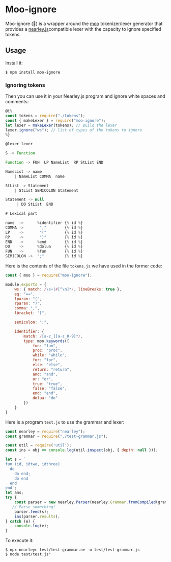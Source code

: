# Moo-ignore

Moo-ignore (🐄) is a wrapper around the [moo](https://www.npmjs.com/package/moo) tokenizer/lexer generator that provides a [nearley.js](https://github.com/hardmath123/nearley)compatible lexer with the capacity to ignore specified tokens.


## Usage

Install it: 

```
$ npm install moo-ignore
``` 

### Ignoring tokens

Then you can use it in your Nearley.js program and ignore white spaces and comments:


```js
@{%
const tokens = require("./tokens");
const { makeLexer } = require("moo-ignore");
let lexer = makeLexer(tokens); // Build the lexer
lexer.ignore("ws"); // list of types of the tokens to ignore
%}

@lexer lexer

S -> Function  

Function -> FUN  LP NameList  RP StList END  

NameList -> name  
    | NameList COMMA  name 

StList -> Statement   
    | StList SEMICOLON Statement 

Statement -> null  
     | DO StList  END 

# Lexical part

name  ->      %identifier {% id %}
COMMA ->       ","        {% id %}
LP    ->       "("        {% id %}
RP    ->       ")"        {% id %}
END   ->      %end        {% id %}
DO    ->      %dolua      {% id %}
FUN   ->      %fun        {% id %}
SEMICOLON ->  ";"         {% id %}
```

Here is the contents of the file `tokens.js` we have used in the former code:

```js
const { moo } = require("moo-ignore");

module.exports = {
    ws: { match: /\s+|#[^\n]*/, lineBreaks: true },
    eq: "==",
    lparan: "(",
    rparan: ")",
    comma: ",",
    lbracket: "[",

    semicolon: ";",

    identifier: {
        match: /[a-z_][a-z_0-9]*/,
        type: moo.keywords({
            fun: "fun",
            proc: "proc",
            while: "while",
            for: "for",
            else: "else",
            return: "return",
            and: "and",
            or: "or",
            true: "true",
            false: "false",
            end: "end",
            dolua: "do"
        })
    }
}
```

Here is a program `test.js` to use the grammar and lexer:

```js
const nearley = require("nearley");
const grammar = require("./test-grammar.js");

const util = require('util');
const ins = obj => console.log(util.inspect(obj, { depth: null }));

let s = `
fun (id, idtwo, idthree)  
  do  
    do end;
    do end
  end 
end`;
let ans;
try {
    const parser = new nearley.Parser(nearley.Grammar.fromCompiled(grammar));
   // Parse something!
    parser.feed(s);
    ins(parser.results);
} catch (e) {
    console.log(e);
}
```

To execute it:

```
$ npx nearleyc test/test-grammar.ne -o test/test-grammar.js
$ node test/test.js"
```
